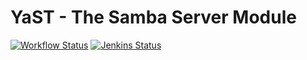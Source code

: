 # YaST - The Samba Server Module #

[![Workflow Status](https://github.com/yast/yast-samba-server/workflows/CI/badge.svg?branch=master)](
https://github.com/yast/yast-samba-server/actions?query=branch%3Amaster)
[![Jenkins Status](https://ci.opensuse.org/buildStatus/icon?job=yast-yast-samba-server-master)](
https://ci.opensuse.org/view/Yast/job/yast-yast-samba-server-master/)

